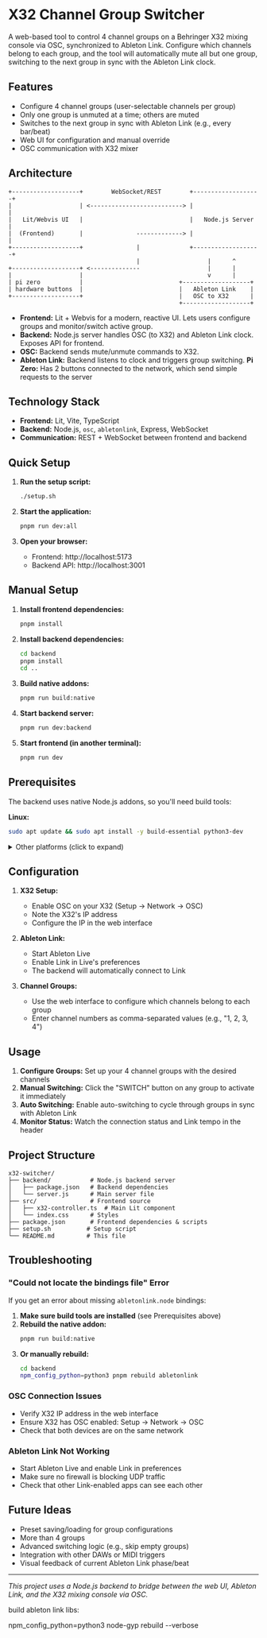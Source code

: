 # X32 Channel Group Switcher

A web-based tool to control 4 channel groups on a Behringer X32 mixing console via OSC, synchronized to Ableton Link. Configure which channels belong to each group, and the tool will automatically mute all but one group, switching to the next group in sync with the Ableton Link clock.

## Features
- Configure 4 channel groups (user-selectable channels per group)
- Only one group is unmuted at a time; others are muted
- Switches to the next group in sync with Ableton Link (e.g., every bar/beat)
- Web UI for configuration and manual override
- OSC communication with X32 mixer

## Architecture

```
+-------------------+        WebSocket/REST        +-------------------+
|                   | <--------------------------> |                   |
|   Lit/Webvis UI   |                              |   Node.js Server  |
|  (Frontend)       |               -------------> |                   |
+-------------------+               |              +-------------------+
                                    |                   |      ^
+-------------------+ <--------------                   |      |
|                   |                                   v      |
| pi zero           |                           +-------------------+
| hardware buttons  |                           |   Ableton Link    |
+-------------------+                           |   OSC to X32      |
                                                +-------------------+
```

- **Frontend:** Lit + Webvis for a modern, reactive UI. Lets users configure groups and monitor/switch active group.
- **Backend:** Node.js server handles OSC (to X32) and Ableton Link clock. Exposes API for frontend.
- **OSC:** Backend sends mute/unmute commands to X32.
- **Ableton Link:** Backend listens to clock and triggers group switching.
**Pi Zero:** Has 2 buttons connected to the network, which send simple requests to the server

## Technology Stack
- **Frontend:** Lit, Vite, TypeScript
- **Backend:** Node.js, `osc`, `abletonlink`, Express, WebSocket
- **Communication:** REST + WebSocket between frontend and backend

## Quick Setup

1. **Run the setup script:**
   ```bash
   ./setup.sh
   ```

2. **Start the application:**
   ```bash
   pnpm run dev:all
   ```

3. **Open your browser:**
   - Frontend: http://localhost:5173
   - Backend API: http://localhost:3001

## Manual Setup

1. **Install frontend dependencies:**
   ```bash
   pnpm install
   ```

2. **Install backend dependencies:**
   ```bash
   cd backend
   pnpm install
   cd ..
   ```

3. **Build native addons:**
   ```bash
   pnpm run build:native
   ```

4. **Start backend server:**
   ```bash
   pnpm run dev:backend
   ```

4. **Start frontend (in another terminal):**
   ```bash
   pnpm run dev
   ```

## Prerequisites

The backend uses native Node.js addons, so you'll need build tools:

**Linux:**
```bash
sudo apt update && sudo apt install -y build-essential python3-dev
```

<details>
<summary>Other platforms (click to expand)</summary>

- **macOS:** `xcode-select --install`
- **Windows:** `pnpm install --global windows-build-tools`
- **All platforms:** Python 3.x (Python 2.7 also supported)

</details>

## Configuration

1. **X32 Setup:**
   - Enable OSC on your X32 (Setup → Network → OSC)
   - Note the X32's IP address
   - Configure the IP in the web interface

2. **Ableton Link:**
   - Start Ableton Live
   - Enable Link in Live's preferences
   - The backend will automatically connect to Link

3. **Channel Groups:**
   - Use the web interface to configure which channels belong to each group
   - Enter channel numbers as comma-separated values (e.g., "1, 2, 3, 4")

## Usage

1. **Configure Groups:** Set up your 4 channel groups with the desired channels
2. **Manual Switching:** Click the "SWITCH" button on any group to activate it immediately
3. **Auto Switching:** Enable auto-switching to cycle through groups in sync with Ableton Link
4. **Monitor Status:** Watch the connection status and Link tempo in the header

## Project Structure

```
x32-switcher/
├── backend/           # Node.js backend server
│   ├── package.json   # Backend dependencies
│   └── server.js      # Main server file
├── src/               # Frontend source
│   ├── x32-controller.ts  # Main Lit component
│   └── index.css      # Styles
├── package.json       # Frontend dependencies & scripts
├── setup.sh          # Setup script
└── README.md         # This file
```

## Troubleshooting

### "Could not locate the bindings file" Error

If you get an error about missing `abletonlink.node` bindings:

1. **Make sure build tools are installed** (see Prerequisites above)
2. **Rebuild the native addon:**
   ```bash
   pnpm run build:native
   ```
3. **Or manually rebuild:**
   ```bash
   cd backend
   npm_config_python=python3 pnpm rebuild abletonlink
   ```

### OSC Connection Issues

- Verify X32 IP address in the web interface
- Ensure X32 has OSC enabled: Setup → Network → OSC
- Check that both devices are on the same network

### Ableton Link Not Working

- Start Ableton Live and enable Link in preferences
- Make sure no firewall is blocking UDP traffic
- Check that other Link-enabled apps can see each other

## Future Ideas
- Preset saving/loading for group configurations
- More than 4 groups
- Advanced switching logic (e.g., skip empty groups)
- Integration with other DAWs or MIDI triggers
- Visual feedback of current Ableton Link phase/beat

---

*This project uses a Node.js backend to bridge between the web UI, Ableton Link, and the X32 mixing console via OSC.*



build ableton link libs:

npm_config_python=python3 node-gyp rebuild --verbose

